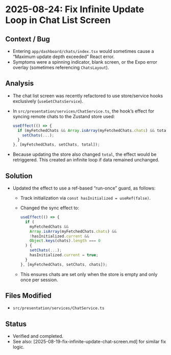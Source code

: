 # 2025-08-24: Fix Infinite Update Loop in Chat List Screen

## Context / Bug

- Entering `app/dashboard/chats/index.tsx` would sometimes cause a “Maximum update depth exceeded” React error.
- Symptoms were a spinning indicator, blank screen, or the Expo error overlay (sometimes referencing `ChatsLayout`).

## Analysis

- The chat list screen was recently refactored to use store/service hooks exclusively (`useGetChatsService`).
- In `src/presentation/services/ChatService.ts`, the hook’s effect for syncing remote chats to the Zustand store used:

  ```js
  useEffect(() => {
    if (myFetchedChats && Array.isArray(myFetchedChats.chats) && total === 0) {
      setChats(...);
    }
  }, [myFetchedChats, setChats, total]);
  ```

- Because updating the store also changed `total`, the effect would be retriggered. This created an infinite loop if data remained unchanged.

## Solution

- Updated the effect to use a ref-based “run-once” guard, as follows:
  - Track initialization via `const hasInitialized = useRef(false)`.
  - Changed the sync effect to:

    ```js
    useEffect(() => {
      if (
        myFetchedChats &&
        Array.isArray(myFetchedChats.chats) &&
        !hasInitialized.current &&
        Object.keys(chats).length === 0
      ) {
        setChats(...);
        hasInitialized.current = true;
      }
    }, [myFetchedChats, setChats, chats]);
    ```

  - This ensures chats are set only when the store is empty and only once per session.

## Files Modified

- `src/presentation/services/ChatService.ts`

## Status

- Verified and completed.
- See also: [2025-08-19-fix-infinite-update-chat-screen.md] for similar fix logic.
